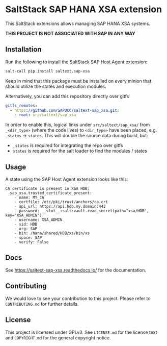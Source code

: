 # SaltStack SAP HANA XSA extension
This SaltStack extensions allows managing SAP HANA XSA systems.

**THIS PROJECT IS NOT ASSOCIATED WITH SAP IN ANY WAY**

## Installation
Run the following to install the SaltStack SAP Host Agent extension:
```bash
salt-call pip.install saltext.sap-xsa
```
Keep in mind that this package must be installed on every minion that should utilize the states and execution modules.

Alternatively, you can add this repository directly over gitfs
```yaml
gitfs_remotes:
  - https://github.com/SAPUCC/saltext-sap_xsa.git:
    - root: src/saltext/sap_xsa
```
In order to enable this, logical links under `src/saltext/sap_xsa/` from `_<dir_type>` (where the code lives) to `<dir_type>` have been placed, e.g. `_states` -> `states`. This will double the source data during build, but:
 * `_states` is required for integrating the repo over gitfs
 * `states` is required for the salt loader to find the modules / states

## Usage
A state using the SAP Host Agent extension looks like this:
```jinja
CA certificate is present in XSA HDB:
  sap_xsa.trusted_certificate_present:
    - name: MY_CA
    - certfile: /etc/pki/trust/anchors/ca.crt
    - api_url: https://api.hdb.my.domain:443
    - password: __slot__:salt:vault.read_secret(path="xsa/HDB", key="XSA_ADMIN")
    - username: XSA_ADMIN
    - sid: HDB
    - org: SAP
    - bin: /hana/shared/HDB/xs/bin/xs
    - space: SAP
    - verify: False
```

## Docs
See https://saltext-sap-xsa.readthedocs.io/ for the documentation.

## Contributing
We would love to see your contribution to this project. Please refer to `CONTRIBUTING.md` for further details.

## License
This project is licensed under GPLv3. See `LICENSE.md` for the license text and `COPYRIGHT.md` for the general copyright notice.
